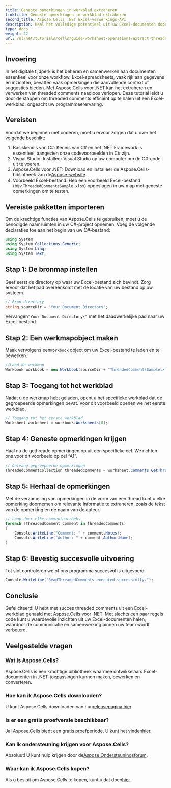 ```yaml
---
title: Geneste opmerkingen in werkblad extraheren
linktitle: Geneste opmerkingen in werkblad extraheren
second_title: Aspose.Cells .NET Excel-verwerkings-API
description: Haal het volledige potentieel uit uw Excel-documenten door te leren hoe u efficiënt gegroepeerde opmerkingen kunt extraheren met Aspose.Cells voor .NET. Deze uitgebreide tutorial leidt u door stapsgewijze instructies.
type: docs
weight: 22
url: /nl/net/tutorials/cells/guide-worksheet-operations/extract-threaded-comments/
---
```

## Invoering

In het digitale tijdperk is het beheren en samenwerken aan documenten essentieel voor onze workflow. Excel-spreadsheets, vaak rijk aan gegevens en inzichten, bevatten vaak opmerkingen die aanvullende context of suggesties bieden. Met Aspose.Cells voor .NET kan het extraheren en verwerken van threaded comments naadloos verlopen. Deze tutorial leidt u door de stappen om threaded comments efficiënt op te halen uit een Excel-werkblad, ongeacht uw programmeerervaring. 

## Vereisten
Voordat we beginnen met coderen, moet u ervoor zorgen dat u over het volgende beschikt:

1. Basiskennis van C#: Kennis van C# en het .NET Framework is essentieel, aangezien onze codevoorbeelden in C# zijn.
2. Visual Studio: Installeer Visual Studio op uw computer om de C#-code uit te voeren.
3.  Aspose.Cells voor .NET: Download en installeer de Aspose.Cells-bibliotheek van de[Aspose-website](https://releases.aspose.com/cells/net/).
4.  Voorbeeld Excel-bestand: Heb een voorbeeld Excel-bestand (bijv.`ThreadedCommentsSample.xlsx`) opgeslagen in uw map met geneste opmerkingen om te testen.

## Vereiste pakketten importeren
Om de krachtige functies van Aspose.Cells te gebruiken, moet u de benodigde naamruimten in uw C#-project opnemen. Voeg de volgende declaraties toe aan het begin van uw C#-bestand:

```csharp
using System;
using System.Collections.Generic;
using System.Linq;
using System.Text;
```

## Stap 1: De bronmap instellen
Geef eerst de directory op waar uw Excel-bestand zich bevindt. Zorg ervoor dat het pad overeenkomt met de locatie van uw bestand op uw systeem.

```csharp
// Bron directory
string sourceDir = "Your Document Directory";
```
 Vervangen`"Your Document Directory\"` met het daadwerkelijke pad naar uw Excel-bestand.

## Stap 2: Een werkmapobject maken
 Maak vervolgens een`Workbook` object om uw Excel-bestand te laden en te bewerken.

```csharp
//Laad de werkmap
Workbook workbook = new Workbook(sourceDir + "ThreadedCommentsSample.xlsx");
```

## Stap 3: Toegang tot het werkblad
Nadat u de werkmap hebt geladen, opent u het specifieke werkblad dat de gegroepeerde opmerkingen bevat. Voor dit voorbeeld openen we het eerste werkblad.

```csharp
// Toegang tot het eerste werkblad
Worksheet worksheet = workbook.Worksheets[0];
```

## Stap 4: Geneste opmerkingen krijgen
Haal nu de gethreade opmerkingen op uit een specifieke cel. We richten ons voor dit voorbeeld op cel “A1”.

```csharp
// Ontvang gegroepeerde opmerkingen
ThreadedCommentCollection threadedComments = worksheet.Comments.GetThreadedComments("A1");
```

## Stap 5: Herhaal de opmerkingen
Met de verzameling van opmerkingen in de vorm van een thread kunt u elke opmerking doornemen om relevante informatie te extraheren, zoals de tekst van de opmerking en de naam van de auteur.

```csharp
// Loop door elke commentaarreeks
foreach (ThreadedComment comment in threadedComments)
{
    Console.WriteLine("Comment: " + comment.Notes);
    Console.WriteLine("Author: " + comment.Author.Name);
}
```

## Stap 6: Bevestig succesvolle uitvoering
Tot slot controleren we of ons programma succesvol is uitgevoerd.

```csharp
Console.WriteLine("ReadThreadedComments executed successfully.");
```

## Conclusie
Gefeliciteerd! U hebt met succes threaded comments uit een Excel-werkblad gehaald met Aspose.Cells voor .NET. Met slechts een paar regels code kunt u waardevolle inzichten uit uw Excel-documenten halen, waardoor de communicatie en samenwerking binnen uw team wordt verbeterd.

## Veelgestelde vragen

### Wat is Aspose.Cells?
Aspose.Cells is een krachtige bibliotheek waarmee ontwikkelaars Excel-documenten in .NET-toepassingen kunnen maken, bewerken en converteren.

### Hoe kan ik Aspose.Cells downloaden?
 U kunt Aspose.Cells downloaden van hun[releasepagina hier](https://releases.aspose.com/cells/net/).

### Is er een gratis proefversie beschikbaar?
 Ja! Aspose.Cells biedt een gratis proefperiode. U kunt het vinden[hier](https://releases.aspose.com/).

### Kan ik ondersteuning krijgen voor Aspose.Cells?
 Absoluut! U kunt hulp krijgen door de[Aspose Ondersteuningsforum](https://forum.aspose.com/c/cells/9).

### Waar kan ik Aspose.Cells kopen?
 Als u besluit om Aspose.Cells te kopen, kunt u dat doen[hier](https://purchase.aspose.com/buy).